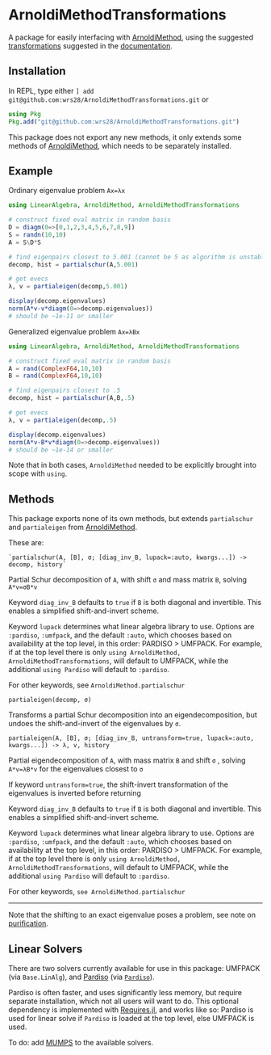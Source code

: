 # ArnoldiMethodTransformations

A package for easily interfacing with [ArnoldiMethod](https://github.com/haampie/ArnoldiMethod.jl), using the suggested [transformations](https://haampie.github.io/ArnoldiMethod.jl/stable/usage/02_spectral_transformations.html) suggested in the [documentation](https://haampie.github.io/ArnoldiMethod.jl/stable/index.html).


## Installation

In REPL, type either `] add git@github.com:wrs28/ArnoldiMethodTransformations.git` or
````JULIA
using Pkg
Pkg.add("git@github.com:wrs28/ArnoldiMethodTransformations.git")
````

This package does not export any new methods, it only extends some methods of [ArnoldiMethod](https://github.com/haampie/ArnoldiMethod.jl), which needs to be separately installed.

## Example
Ordinary eigenvalue problem `Ax=λx`
````JULIA
using LinearAlgebra, ArnoldiMethod, ArnoldiMethodTransformations

# construct fixed eval matrix in random basis
D = diagm(0=>[0,1,2,3,4,5,6,7,8,9])
S = randn(10,10)
A = S\D*S

# find eigenpairs closest to 5.001 (cannot be 5 as algorithm is unstable if σ is exactly an eval)
decomp, hist = partialschur(A,5.001)

# get evecs
λ, v = partialeigen(decomp,5.001)

display(decomp.eigenvalues)
norm(A*v-v*diagm(0=>decomp.eigenvalues))
# should be ~1e-11 or smaller
````

Generalized eigenvalue problem `Ax=λBx`
````JULIA
using LinearAlgebra, ArnoldiMethod, ArnoldiMethodTransformations

# construct fixed eval matrix in random basis
A = rand(ComplexF64,10,10)
B = rand(ComplexF64,10,10)

# find eigenpairs closest to .5
decomp, hist = partialschur(A,B,.5)

# get evecs
λ, v = partialeigen(decomp,.5)

display(decomp.eigenvalues)
norm(A*v-B*v*diagm(0=>decomp.eigenvalues))
# should be ~1e-14 or smaller
````

Note that in both cases, `ArnoldiMethod` needed to be explicitly brought into scope with `using`.

## Methods
This package exports none of its own methods, but extends `partialschur`  and `partialeigen` from [ArnoldiMethod](https://github.com/haampie/ArnoldiMethod.jl).

These are:

    `partialschur(A, [B], σ; [diag_inv_B, lupack=:auto, kwargs...]) -> decomp, history`

Partial Schur decomposition of `A`, with shift `σ` and mass matrix `B`, solving `A*v=σB*v`

Keyword `diag_inv_B` defaults to `true` if `B` is both diagonal and invertible. This enables
a simplified shift-and-invert scheme.

Keyword `lupack` determines what linear algebra library to use. Options are `:pardiso`, `:umfpack`, and the default `:auto`, which chooses based on availability at the top level, in this order: PARDISO >  UMFPACK. For example, if at the top level there is only `using ArnoldiMethod, ArnoldiMethodTransformations`, will default to UMFPACK, while the additional `using Pardiso` will default to `:pardiso`.

For other keywords, see `ArnoldiMethod.partialschur`


    partialeigen(decomp, σ)

Transforms a partial Schur decomposition into an eigendecomposition, but undoes the shift-and-invert of the eigenvalues by `σ`.


    partialeigen(A, [B], σ; [diag_inv_B, untransform=true, lupack=:auto, kwargs...]) -> λ, v, history

Partial eigendecomposition of `A`, with mass matrix `B` and shift `σ` , solving `A*v=λB*v` for the eigenvalues closest to `σ`

If keyword `untransform=true`, the shift-invert transformation of the eigenvalues is inverted before returning

Keyword `diag_inv_B` defaults to `true` if `B` is both diagonal and invertible. This enables a simplified shift-and-invert scheme.

Keyword `lupack` determines what linear algebra library to use. Options are `:pardiso`, `:umfpack`, and the default `:auto`, which chooses based on availability at the top level, in this order: PARDISO >  UMFPACK. For example, if at the top level there is only `using ArnoldiMethod, ArnoldiMethodTransformations`, will default to UMFPACK, while the additional `using Pardiso` will default to `:pardiso`.

For other keywords, `see ArnoldiMethod.partialschur`


------------
Note that the shifting to an exact eigenvalue poses a problem, see note on [purification](https://haampie.github.io/ArnoldiMethod.jl/stable/theory.html#Purification-1).


## Linear Solvers
There are two solvers currently available for use in this package: UMFPACK (via `Base.LinAlg`), and [Pardiso](https://pardiso-project.org) (via [`Pardiso`](https://github.com/JuliaSparse/Pardiso.jl)).

Pardiso is often faster, and uses significantly less memory, but require separate installation, which not all users will want to do. This optional dependency is implemented with [Requires.jl](https://github.com/MikeInnes/Requires.jl), and works like so: Pardiso is used for linear solve if `Pardiso` is loaded at the top level, else UMFPACK is used.

To do: add [MUMPS](http://mumps.enseeiht.fr) to the available solvers.
